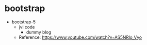 # bootstrap

- bootstrap-5
  - jvl code
    - dummy blog
  - Reference: https://www.youtube.com/watch?v=AS5NRIo_Vyo
